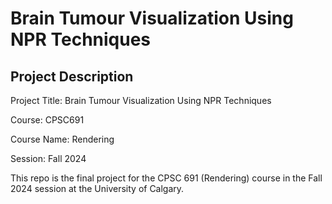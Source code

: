 # Brain Tumour Visualization Using NPR Techniques

## Project Description

Project Title: Brain Tumour Visualization Using NPR Techniques 

Course: CPSC691

Course Name: Rendering

Session: Fall 2024

This repo is the final project for the CPSC 691 (Rendering) course in the Fall 2024 session at the University of Calgary.
